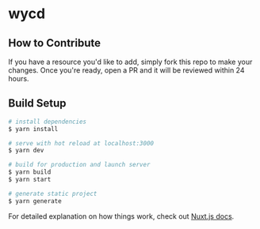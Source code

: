 # wycd

## How to Contribute

If you have a resource you'd like to add, simply fork this repo to make your changes. Once you're ready, open a PR and it will be reviewed within 24 hours.

## Build Setup

```bash
# install dependencies
$ yarn install

# serve with hot reload at localhost:3000
$ yarn dev

# build for production and launch server
$ yarn build
$ yarn start

# generate static project
$ yarn generate
```

For detailed explanation on how things work, check out [Nuxt.js docs](https://nuxtjs.org).
